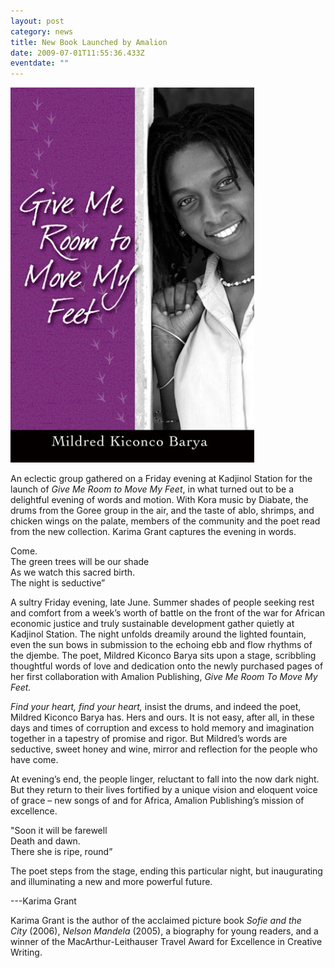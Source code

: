 ```yaml
---
layout: post
category: news
title: New Book Launched by Amalion
date: 2009-07-01T11:55:36.433Z
eventdate: ""
---
```

![New Book Launched by Amalion](../uploads/Give-Me-Room-Barya2.jpg "New Book Launched by Amalion")

An eclectic group gathered on a Friday evening at Kadjinol Station for the launch of *Give Me Room to Move My Feet*, in what turned out to be a delightful evening of words and motion. With Kora music by Diabate, the drums from the Goree group in the air, and the taste of ablo, shrimps, and chicken wings on the palate, members of the community and the poet read from the new collection. Karima Grant captures the evening in words.

Come.\
The green trees will be our shade\
As we watch this sacred birth.\
The night is seductive”

A sultry Friday evening, late June. Summer shades of people seeking rest and comfort from a week’s worth of battle on the front of the war for African economic justice and truly sustainable development gather quietly at Kadjinol Station. The night unfolds dreamily around the lighted fountain, even the sun bows in submission to the echoing ebb and flow rhythms of the djembe. The poet, Mildred Kiconco Barya sits upon a stage, scribbling thoughtful words of love and dedication onto the newly purchased pages of her first collaboration with Amalion Publishing, *Give Me Room To Move My Feet.*

*Find your heart, find your heart,* insist the drums, and indeed the poet, Mildred Kiconco Barya has. Hers and ours. It is not easy, after all, in these days and times of corruption and excess to hold memory and imagination together in a tapestry of promise and rigor. But Mildred’s words are seductive, sweet honey and wine, mirror and reflection for the people who have come. 

At evening’s end, the people linger, reluctant to fall into the now dark night. But they return to their lives fortified by a unique vision and eloquent voice of grace – new songs of and for Africa, Amalion Publishing’s mission of excellence.

"Soon it will be farewell\
Death and dawn.\
There she is ripe, round”

The poet steps from the stage, ending this particular night, but inaugurating and illuminating a new and more powerful future.

\---Karima Grant

Karima Grant is the author of the acclaimed picture book *Sofie and the City* (2006), *Nelson Mandela* (2005), a biography for young readers, and a winner of the MacArthur-Leithauser Travel Award for Excellence in Creative Writing.